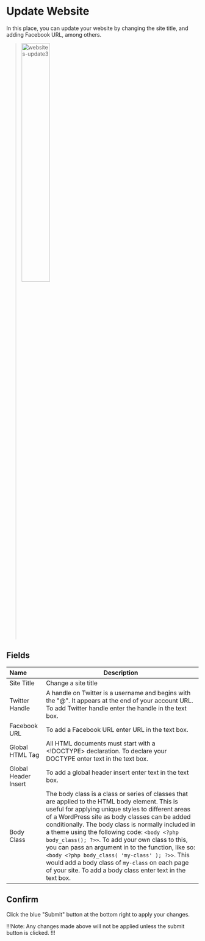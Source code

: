 # Update Website

In this place, you can update your website by changing the site title, and adding Facebook URL, among others.

><img src="../../../images/websites-update3.jpg" alt="websites-update3" style="width: 40%; display: block"></a>

## Fields

**Name** | **Description** 
:--- | ---
Site Title | Change a site title
Twitter Handle | A handle on Twitter is a username and begins with the "@". It appears at the end of your account URL. To add Twitter handle enter the handle in the text box.
Facebook URL | To add a Facebook URL enter URL in the text box.
Global HTML Tag | All HTML documents must start with a <!DOCTYPE> declaration. To declare your DOCTYPE enter text in the text box.
Global Header Insert | To add a global header insert enter text in the text box.
Body Class | The body class is a class or series of classes that are applied to the HTML body element. This is useful for applying unique styles to different areas of a WordPress site as body classes can be added conditionally. The body class is normally included in a theme using the following code: ```<body <?php body_class(); ?>>```. To add your own class to this, you can pass an argument in to the function, like so: ```<body <?php body_class( 'my-class' ); ?>>```. This would add a body class of ```my-class``` on each page of your site. To add a body class enter text in the text box.

## Confirm

Click the blue "Submit" button at the bottom right to apply your changes.

!!!Note:
Any changes made above will not be applied unless the submit button is clicked.
!!!